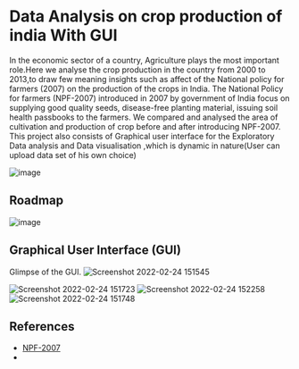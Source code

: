 

# Data Analysis on crop production of india With GUI
In the economic sector of a country, Agriculture plays the most important role.Here we analyse the crop production in the country from 2000 to 2013,to draw few meaning insights such as affect of the National policy for farmers (2007) on the production of the crops in India. The National Policy for farmers (NPF-2007) introduced in 2007 by government of India focus on supplying good quality seeds, disease-free planting material, issuing soil health passbooks to the farmers. We compared and analysed the area of cultivation and production of crop before and after introducing NPF-2007. This project also consists of   Graphical user interface for the Exploratory Data analysis and Data visualisation ,which is dynamic in nature(User can upload data set of his own choice)

![image](https://user-images.githubusercontent.com/75658391/155760818-33db52f0-3f99-43d4-a0d2-ad88489daee4.png)

## Roadmap
![image](https://user-images.githubusercontent.com/75658391/155761437-5ad8b38d-edec-4cc8-a032-4592f36ed57d.png)


## Graphical User Interface (GUI)
Glimpse of the GUI.
![Screenshot 2022-02-24 151545](https://user-images.githubusercontent.com/75658391/155760951-8b42ca67-d7b9-43f5-9053-4e9847254e57.png)

![Screenshot 2022-02-24 151723](https://user-images.githubusercontent.com/75658391/155761007-dd27ef99-7e48-4daf-9be8-b273d69714c6.png)
![Screenshot 2022-02-24 152258](https://user-images.githubusercontent.com/75658391/155761112-b9e1bdd5-71cd-45f7-aaa0-bbd20498bb57.png)
![Screenshot 2022-02-24 151748](https://user-images.githubusercontent.com/75658391/155761153-688b3ebe-8026-41fc-9560-3318b888a2fd.png)




## References

 - [NPF-2007](https://agricoop.nic.in/sites/default/files/npff2007%20%281%29.pdf)
 -
